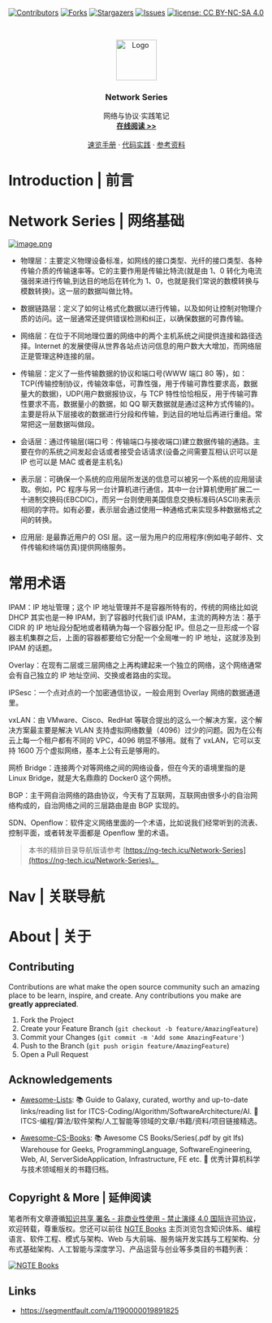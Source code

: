 [![Contributors][contributors-shield]][contributors-url]
[![Forks][forks-shield]][forks-url]
[![Stargazers][stars-shield]][stars-url]
[![Issues][issues-shield]][issues-url]
[![license: CC BY-NC-SA 4.0](https://img.shields.io/badge/license-CC%20BY--NC--SA%204.0-lightgrey.svg)][license-url]

<!-- PROJECT LOGO -->
<br />
<p align="center">
  <a href="https://github.com/wx-chevalier/Network-Series">
    <img src="https://s2.ax1x.com/2020/01/06/lr21MT.png" alt="Logo" width="80" height="80">
  </a>

  <h3 align="center">Network Series</h3>

  <p align="center">
    网络与协议·实践笔记
    <br />
    <a href="https://github.com/wx-chevalier/Network-Series"><strong>在线阅读 >> </strong></a>
    <br />
    <br />
    <a href="https://github.com/wx-chevalier/Network-Series">速览手册</a>
    ·
    <a href="https://github.com/wx-chevalier/Network-Series/issues">代码实践</a>
    ·
    <a href="https://github.com/wx-chevalier/Network-Series/issues">参考资料</a>
  </p>
</p>

<!-- ABOUT THE PROJECT -->

# Introduction | 前言

# Network Series | 网络基础

[![image.png](https://i.postimg.cc/tT00Xqns/image.png)](https://postimg.cc/gwKtsPDp)

- 物理层：主要定义物理设备标准，如网线的接口类型、光纤的接口类型、各种传输介质的传输速率等。它的主要作用是传输比特流(就是由 1、0 转化为电流强弱来进行传输,到达目的地后在转化为 1、0，也就是我们常说的数模转换与模数转换)。这一层的数据叫做比特。

- 数据链路层：定义了如何让格式化数据以进行传输，以及如何让控制对物理介质的访问。这一层通常还提供错误检测和纠正，以确保数据的可靠传输。

- 网络层：在位于不同地理位置的网络中的两个主机系统之间提供连接和路径选择。Internet 的发展使得从世界各站点访问信息的用户数大大增加，而网络层正是管理这种连接的层。

- 传输层：定义了一些传输数据的协议和端口号(WWW 端口 80 等)，如：TCP(传输控制协议，传输效率低，可靠性强，用于传输可靠性要求高，数据量大的数据)，UDP(用户数据报协议，与 TCP 特性恰恰相反，用于传输可靠性要求不高，数据量小的数据，如 QQ 聊天数据就是通过这种方式传输的)。主要是将从下层接收的数据进行分段和传输，到达目的地址后再进行重组。常常把这一层数据叫做段。

- 会话层：通过传输层(端口号：传输端口与接收端口)建立数据传输的通路。主要在你的系统之间发起会话或者接受会话请求(设备之间需要互相认识可以是 IP 也可以是 MAC 或者是主机名)

- 表示层：可确保一个系统的应用层所发送的信息可以被另一个系统的应用层读取。例如，PC 程序与另一台计算机进行通信，其中一台计算机使用扩展二一十进制交换码(EBCDIC)，而另一台则使用美国信息交换标准码(ASCII)来表示相同的字符。如有必要，表示层会通过使用一种通格式来实现多种数据格式之间的转换。

- 应用层: 是最靠近用户的 OSI 层。这一层为用户的应用程序(例如电子邮件、文件传输和终端仿真)提供网络服务。

# 常用术语

IPAM：IP 地址管理；这个 IP 地址管理并不是容器所特有的，传统的网络比如说 DHCP 其实也是一种 IPAM，到了容器时代我们谈 IPAM，主流的两种方法：基于 CIDR 的 IP 地址段分配地或者精确为每一个容器分配 IP。但总之一旦形成一个容器主机集群之后，上面的容器都要给它分配一个全局唯一的 IP 地址，这就涉及到 IPAM 的话题。

Overlay：在现有二层或三层网络之上再构建起来一个独立的网络，这个网络通常会有自己独立的 IP 地址空间、交换或者路由的实现。

IPSesc：一个点对点的一个加密通信协议，一般会用到 Overlay 网络的数据通道里。

vxLAN：由 VMware、Cisco、RedHat 等联合提出的这么一个解决方案，这个解决方案最主要是解决 VLAN 支持虚拟网络数量（4096）过少的问题。因为在公有云上每一个租户都有不同的 VPC，4096 明显不够用。就有了 vxLAN，它可以支持 1600 万个虚拟网络，基本上公有云是够用的。

网桥 Bridge：连接两个对等网络之间的网络设备，但在今天的语境里指的是 Linux Bridge，就是大名鼎鼎的 Docker0 这个网桥。

BGP：主干网自治网络的路由协议，今天有了互联网，互联网由很多小的自治网络构成的，自治网络之间的三层路由是由 BGP 实现的。

SDN、Openflow：软件定义网络里面的一个术语，比如说我们经常听到的流表、控制平面，或者转发平面都是 Openflow 里的术语。

> 本书的精排目录导航版请参考 [https://ng-tech.icu/Network-Series](https://ng-tech.icu/Network-Series)。

# Nav | 关联导航

# About | 关于

<!-- CONTRIBUTING -->

## Contributing

Contributions are what make the open source community such an amazing place to be learn, inspire, and create. Any contributions you make are **greatly appreciated**.

1. Fork the Project
2. Create your Feature Branch (`git checkout -b feature/AmazingFeature`)
3. Commit your Changes (`git commit -m 'Add some AmazingFeature'`)
4. Push to the Branch (`git push origin feature/AmazingFeature`)
5. Open a Pull Request

<!-- ACKNOWLEDGEMENTS -->

## Acknowledgements

- [Awesome-Lists](https://github.com/wx-chevalier/Awesome-Lists): 📚 Guide to Galaxy, curated, worthy and up-to-date links/reading list for ITCS-Coding/Algorithm/SoftwareArchitecture/AI. 💫 ITCS-编程/算法/软件架构/人工智能等领域的文章/书籍/资料/项目链接精选。

- [Awesome-CS-Books](https://github.com/wx-chevalier/Awesome-CS-Books): :books: Awesome CS Books/Series(.pdf by git lfs) Warehouse for Geeks, ProgrammingLanguage, SoftwareEngineering, Web, AI, ServerSideApplication, Infrastructure, FE etc. :dizzy: 优秀计算机科学与技术领域相关的书籍归档。

## Copyright & More | 延伸阅读

笔者所有文章遵循[知识共享 署名 - 非商业性使用 - 禁止演绎 4.0 国际许可协议](https://creativecommons.org/licenses/by-nc-nd/4.0/deed.zh)，欢迎转载，尊重版权。您还可以前往 [NGTE Books](https://ng-tech.icu/books/) 主页浏览包含知识体系、编程语言、软件工程、模式与架构、Web 与大前端、服务端开发实践与工程架构、分布式基础架构、人工智能与深度学习、产品运营与创业等多类目的书籍列表：

[![NGTE Books](https://s2.ax1x.com/2020/01/18/19uXtI.png)](https://ng-tech.icu/books/)

<!-- MARKDOWN LINKS & IMAGES -->
<!-- https://www.markdownguide.org/basic-syntax/#reference-style-links -->

[contributors-shield]: https://img.shields.io/github/contributors/wx-chevalier/Network-Series.svg?style=flat-square
[contributors-url]: https://github.com/wx-chevalier/Network-Series/graphs/contributors
[forks-shield]: https://img.shields.io/github/forks/wx-chevalier/Network-Series.svg?style=flat-square
[forks-url]: https://github.com/wx-chevalier/Network-Series/network/members
[stars-shield]: https://img.shields.io/github/stars/wx-chevalier/Network-Series.svg?style=flat-square
[stars-url]: https://github.com/wx-chevalier/Network-Series/stargazers
[issues-shield]: https://img.shields.io/github/issues/wx-chevalier/Network-Series.svg?style=flat-square
[issues-url]: https://github.com/wx-chevalier/Network-Series/issues
[license-shield]: https://img.shields.io/github/license/wx-chevalier/Network-Series.svg?style=flat-square
[license-url]: https://github.com/wx-chevalier/Network-Series/blob/master/LICENSE.txt

## Links

- https://segmentfault.com/a/1190000019891825
